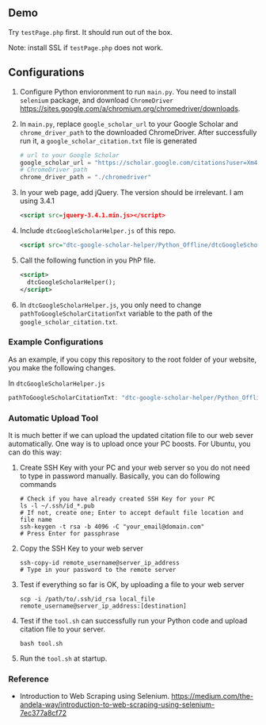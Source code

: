 ## Demo

Try `testPage.php` first. It should run out of the box.

Note: install SSL if `testPage.php` does not work.

## Configurations

1.  Configure Python envioronment to run `main.py`. You need to install `selenium` package, and download `ChromeDriver` <https://sites.google.com/a/chromium.org/chromedriver/downloads>.

2.  In `main.py`, replace `google_scholar_url` to your Google Scholar and `chrome_driver_path` to the downloaded ChromeDriver. After successfully run it, a `google_scholar_citation.txt` file is generated
    ```python
    # url to your Google Scholar
    google_scholar_url = "https://scholar.google.com/citations?user=Xm4NYnsAAAAJ&hl=en&oi=ao"
    # ChromeDriver path
    chrome_driver_path = "./chromedriver"
    ```

3.  In your web page, add jQuery. The version should be irrelevant. I am using 3.4.1
    ```xml
    <script src=jquery-3.4.1.min.js></script>
    ```

4.  Include `dtcGoogleScholarHelper.js` of this repo.
    ```xml
    <script src="dtc-google-scholar-helper/Python_Offline/dtcGoogleScholarHelper.js"> </script>
    ```

5.  Call the following function in you PhP file.
    ```xml
    <script>
      dtcGoogleScholarHelper();
    </script>
    ```

6.  In `dtcGoogleScholarHelper.js`, you only need to change `pathToGoogleScholarCitationTxt` variable to the path of the `google_scholar_citation.txt`.


### Example Configurations

As an example, if you copy this repository to the root folder of your website, you make the following changes.

In `dtcGoogleScholarHelper.js`
```javascript
pathToGoogleScholarCitationTxt: "dtc-google-scholar-helper/Python_Offline/google_scholar_citation.txt"
```

### Automatic Upload Tool

It is much better if we can upload the updated citation file to our web sever automatically. One way is to upload once your PC boosts. For Ubuntu, you can do this way:

1.  Create SSH Key with your PC and your web server so you do not need to type in password manually. Basically, you can do following commands

    ```shell
    # Check if you have already created SSH Key for your PC
    ls -l ~/.ssh/id_*.pub
    # If not, create one; Enter to accept default file location and file name
    ssh-keygen -t rsa -b 4096 -C "your_email@domain.com"
    # Press Enter for passphrase
    ```

2.  Copy the SSH Key to your web server

    ```shell
    ssh-copy-id remote_username@server_ip_address
    # Type in your password to the remote server
    ```

3.  Test if everything so far is OK, by uploading a file to your web server

    ```shell
    scp -i /path/to/.ssh/id_rsa local_file remote_username@server_ip_address:[destination]
    ```

4.  Test if the `tool.sh` can successfully run your Python code and upload citation file to your server.

    ```shell
    bash tool.sh
    ```

4.  Run the `tool.sh` at startup.


### Reference
*   Introduction to Web Scraping using Selenium. <https://medium.com/the-andela-way/introduction-to-web-scraping-using-selenium-7ec377a8cf72>

